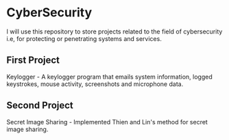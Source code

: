 # CyberSecurity
I will use this repository to store projects related to the field of cybersecurity i.e, for protecting or penetrating systems and services.

## First Project
Keylogger - A keylogger program that emails system information, logged keystrokes, mouse activity, screenshots and microphone data.

## Second Project
Secret Image Sharing - Implemented Thien and Lin's method for secret image sharing.
